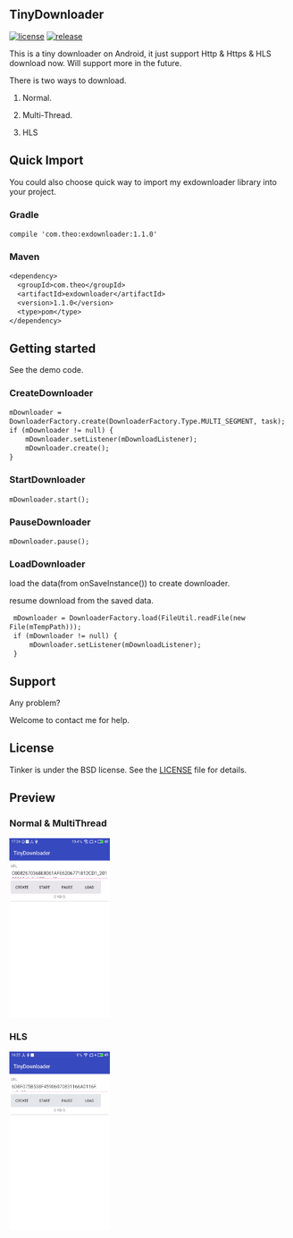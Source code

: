 ## TinyDownloader
[![license](http://img.shields.io/badge/license-BSD3-brightgreen.svg?style=flat)](https://raw.githubusercontent.com/TheoTian/TinyDownloader/dev/LICENSE)
[![release](http://img.shields.io/badge/release-v1.0-brightgreen.svg?style=flat)]()

This is a tiny downloader on Android, it just support Http & Https & HLS download now. Will support more in the future.

There is two ways to download.

1.	Normal.

2. Multi-Thread.

3. HLS 

## Quick Import

You could also choose quick way to import my exdownloader library into your project.

### Gradle
```
compile 'com.theo:exdownloader:1.1.0'
```

### Maven
```
<dependency>
  <groupId>com.theo</groupId>
  <artifactId>exdownloader</artifactId>
  <version>1.1.0</version>
  <type>pom</type>
</dependency>
```

## Getting started
See the demo code.


### CreateDownloader

```
mDownloader = DownloaderFactory.create(DownloaderFactory.Type.MULTI_SEGMENT, task);
if (mDownloader != null) {
    mDownloader.setListener(mDownloadListener);
    mDownloader.create();
}
```

### StartDownloader
```
mDownloader.start();
```

### PauseDownloader
```
mDownloader.pause();
```

### LoadDownloader

load the data(from onSaveInstance()) to create downloader.

resume download from the saved data.

```
 mDownloader = DownloaderFactory.load(FileUtil.readFile(new File(mTempPath)));
 if (mDownloader != null) {
     mDownloader.setListener(mDownloadListener);
 }
```



## Support
Any problem?

Welcome to contact me for help.


## License
Tinker is under the BSD license. See the [LICENSE](https://raw.githubusercontent.com/TheoTian/TinyDownloader/dev/LICENSE) file for details.

## Preview
### Normal & MultiThread
<img src="asserts/show_demo.gif" width="180" height="320" alt="show_demo"/>

### HLS
<img src="asserts/show_hlsdemo.gif" width="180" height="320" alt="show_hlsdemo"/>

